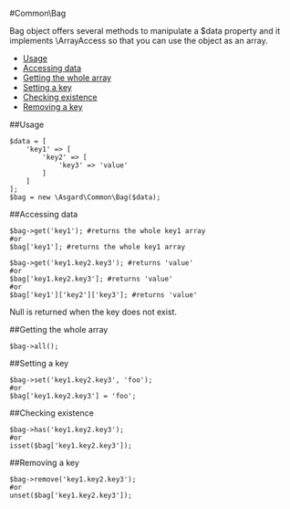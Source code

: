 #Common\Bag

Bag object offers several methods to manipulate a $data property and it implements \ArrayAccess so that you can use the object as an array.

- [Usage](#usage)
- [Accessing data](#accessing-data)
- [Getting the whole array](#whole-array)
- [Setting a key](#setting-key)
- [Checking existence](#checking-existence)
- [Removing a key](#removing-key)

<a name="usage"></a>
##Usage

	$data = [
		'key1' => [
			'key2' => [
				'key3' => 'value'
			]
		]
	];
	$bag = new \Asgard\Common\Bag($data);

<a name="accessing-data"></a>
##Accessing data

	$bag->get('key1'); #returns the whole key1 array
	#or
	$bag['key1']; #returns the whole key1 array

	$bag->get('key1.key2.key3'); #returns 'value'
	#or
	$bag['key1.key2.key3']; #returns 'value'
	#or
	$bag['key1']['key2']['key3']; #returns 'value'

Null is returned when the key does not exist.

<a name="whole-array"></a>
##Getting the whole array

	$bag->all();

<a name="setting-key"></a>
##Setting a key

	$bag->set('key1.key2.key3', 'foo');
	#or
	$bag['key1.key2.key3'] = 'foo';

<a name="checking-existence"></a>
##Checking existence

	$bag->has('key1.key2.key3');
	#or
	isset($bag['key1.key2.key3']);

<a name="removing-key"></a>
##Removing a key

	$bag->remove('key1.key2.key3');
	#or
	unset($bag['key1.key2.key3']);
